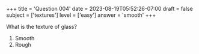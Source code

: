 +++
title = 'Question 004'
date = 2023-08-19T05:52:26-07:00
draft = false
subject = ['textures']
level = ['easy']
answer = 'smooth'
+++

What is the texture of glass?

1. Smooth
1. Rough
